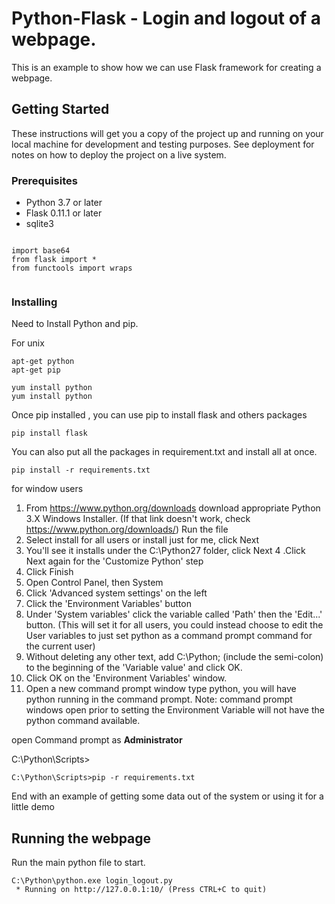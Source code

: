 # Python-Flask - Login and logout of a webpage.

This is an example to show how we can use Flask framework for creating a webpage.

## Getting Started

These instructions will get you a copy of the project up and running on your local machine for development and testing purposes. See deployment for notes on how to deploy the project on a live system.

### Prerequisites

* Python 3.7 or later
* Flask 0.11.1 or later
* sqlite3
```

import base64
from flask import *
from functools import wraps


```


### Installing

Need to Install Python and pip.

For unix

```
apt-get python
apt-get pip

yum install python
yum install python
```
Once pip installed , you can use pip to install flask and others packages

```
pip install flask

```

You can also put all the packages in requirement.txt and install all at once.

```
pip install -r requirements.txt

```

for window users

1. From https://www.python.org/downloads download appropriate Python 3.X Windows Installer. (If that link doesn't work, check https://www.python.org/downloads/)
Run the file
2. Select install for all users or install just for me, click Next
3. You'll see it installs under the C:\Python27 folder, click Next
4 .Click Next again for the 'Customize Python' step
5. Click Finish
6. Open Control Panel, then System
7. Click 'Advanced system settings' on the left
8. Click the 'Environment Variables' button
9. Under 'System variables' click the variable called 'Path' then the 'Edit...' button. (This will set it for all users, you could instead choose to edit the User variables to just set python as a command prompt command for the current user)
10. Without deleting any other text, add C:\Python; (include the semi-colon) to the beginning of the 'Variable value' and click OK.
11. Click OK on the 'Environment Variables' window.
12. Open a new command prompt window type python, you will have python running in the command prompt. Note: command prompt windows open prior to setting the Environment Variable will not have the python command available.

open Command prompt as **Administrator**

C:\Python\Scripts>

```
C:\Python\Scripts>pip -r requirements.txt

```

End with an example of getting some data out of the system or using it for a little demo

## Running the webpage

Run the main python file to start.

```
C:\Python\python.exe login_logout.py
 * Running on http://127.0.0.1:10/ (Press CTRL+C to quit)
 
 ```
